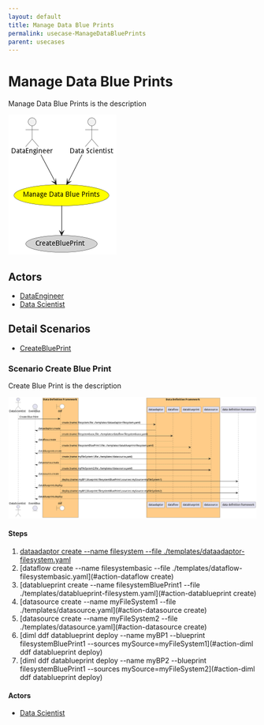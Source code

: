 ```yaml
---
layout: default
title: Manage Data Blue Prints
permalink: usecase-ManageDataBluePrints
parent: usecases
---
```

# Manage Data Blue Prints

Manage Data Blue Prints is the description

![Activities Diagram](./Activities.png)

## Actors

* [DataEngineer](actor-dataengineer)
* [Data Scientist](actor-datascientist)











## Detail Scenarios

* [CreateBluePrint](#scenario-CreateBluePrint)



### Scenario Create Blue Print

Create Blue Print is the description

![Scenario CreateBluePrint](./CreateBluePrint.png)

#### Steps
1. [dataadaptor create --name filesystem --file ./templates/dataadaptor-filesystem.yaml](#action-dataadaptor-create)
1. [dataflow create --name filesystembasic --file ./templates/dataflow-filesystembasic.yaml](#action-dataflow create)
1. [datablueprint create --name filesystemBluePrint1 --file ./templates/datablueprint-filesystem.yaml](#action-datablueprint create)
1. [datasource create --name myFileSystem1 --file ./templates/datasource.yaml](#action-datasource create)
1. [datasource create --name myFileSystem2 --file ./templates/datasource.yaml](#action-datasource create)
1. [diml ddf datablueprint deploy --name myBP1 --blueprint filesystemBluePrint1 --sources mySource=myFileSystem1](#action-diml ddf datablueprint deploy)
1. [diml ddf datablueprint deploy --name myBP2 --blueprint filesystemBluePrint1 --sources mySource=myFileSystem2](#action-diml ddf datablueprint deploy)

#### Actors

* [Data Scientist](actor-datascientist)




